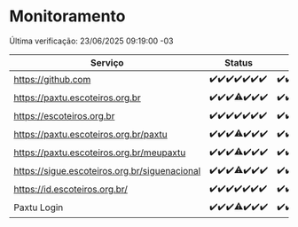 # Monitoramento

Última verificação: 23/06/2025 09:19:00 -03

|Serviço|Status|Últimas 24h|
|---|---|---|
|https://github.com|<span title="2025-06-16: OK=23">✔️</span><span title="2025-06-17: OK=23">✔️</span><span title="2025-06-18: OK=23">✔️</span><span title="2025-06-19: OK=23">✔️</span><span title="2025-06-20: OK=23">✔️</span><span title="2025-06-21: OK=23">✔️</span><span title="2025-06-22: OK=12">✔️</span>|<span title="22/06/2025 10:19:00 -03 : 200">✔️</span><span title="22/06/2025 11:08:00 -03 : 200">✔️</span><span title="22/06/2025 12:08:00 -03 : 200">✔️</span><span title="22/06/2025 13:10:00 -03 : 200">✔️</span><span title="22/06/2025 14:07:00 -03 : 200">✔️</span><span title="22/06/2025 15:11:00 -03 : 200">✔️</span><span title="22/06/2025 16:07:00 -03 : 200">✔️</span><span title="22/06/2025 17:09:00 -03 : 200">✔️</span><span title="22/06/2025 18:08:00 -03 : 200">✔️</span><span title="22/06/2025 19:08:00 -03 : 200">✔️</span><span title="22/06/2025 20:09:00 -03 : 200">✔️</span><span title="22/06/2025 21:53:00 -03 : 200">✔️</span><span title="22/06/2025 23:49:00 -03 : 200">✔️</span><span title="23/06/2025 00:49:00 -03 : 200">✔️</span><span title="23/06/2025 01:25:00 -03 : 200">✔️</span><span title="23/06/2025 02:12:00 -03 : 200">✔️</span><span title="23/06/2025 03:15:00 -03 : 200">✔️</span><span title="23/06/2025 04:12:00 -03 : 200">✔️</span><span title="23/06/2025 05:14:00 -03 : 200">✔️</span><span title="23/06/2025 06:13:00 -03 : 200">✔️</span><span title="23/06/2025 07:11:00 -03 : 200">✔️</span><span title="23/06/2025 08:09:00 -03 : 200">✔️</span><span title="23/06/2025 09:19:00 -03 : 200">✔️</span>|
|https://paxtu.escoteiros.org.br|<span title="2025-06-16: OK=23">✔️</span><span title="2025-06-17: OK=23">✔️</span><span title="2025-06-18: OK=23">✔️</span><span title="2025-06-19: OK=22, Falhas=1">⚠️</span><span title="2025-06-20: OK=23">✔️</span><span title="2025-06-21: OK=23">✔️</span><span title="2025-06-22: OK=12">✔️</span>|<span title="22/06/2025 10:19:00 -03 : 200">✔️</span><span title="22/06/2025 11:08:00 -03 : 200">✔️</span><span title="22/06/2025 12:08:00 -03 : 200">✔️</span><span title="22/06/2025 13:10:00 -03 : 200">✔️</span><span title="22/06/2025 14:07:00 -03 : 200">✔️</span><span title="22/06/2025 15:11:00 -03 : 200">✔️</span><span title="22/06/2025 16:07:00 -03 : 200">✔️</span><span title="22/06/2025 17:09:00 -03 : 200">✔️</span><span title="22/06/2025 18:08:00 -03 : 200">✔️</span><span title="22/06/2025 19:08:00 -03 : 200">✔️</span><span title="22/06/2025 20:09:00 -03 : 200">✔️</span><span title="22/06/2025 21:53:00 -03 : 200">✔️</span><span title="22/06/2025 23:49:00 -03 : 200">✔️</span><span title="23/06/2025 00:49:00 -03 : 200">✔️</span><span title="23/06/2025 01:25:00 -03 : 200">✔️</span><span title="23/06/2025 02:12:00 -03 : 200">✔️</span><span title="23/06/2025 03:15:00 -03 : 200">✔️</span><span title="23/06/2025 04:12:00 -03 : 200">✔️</span><span title="23/06/2025 05:14:00 -03 : 200">✔️</span><span title="23/06/2025 06:13:00 -03 : 200">✔️</span><span title="23/06/2025 07:11:00 -03 : 200">✔️</span><span title="23/06/2025 08:09:00 -03 : 200">✔️</span><span title="23/06/2025 09:19:00 -03 : 200">✔️</span>|
|https://escoteiros.org.br|<span title="2025-06-16: OK=23">✔️</span><span title="2025-06-17: OK=23">✔️</span><span title="2025-06-18: OK=23">✔️</span><span title="2025-06-19: OK=23">✔️</span><span title="2025-06-20: OK=23">✔️</span><span title="2025-06-21: OK=23">✔️</span><span title="2025-06-22: OK=12">✔️</span>|<span title="22/06/2025 10:19:00 -03 : 200">✔️</span><span title="22/06/2025 11:08:00 -03 : 200">✔️</span><span title="22/06/2025 12:08:00 -03 : 200">✔️</span><span title="22/06/2025 13:10:00 -03 : 200">✔️</span><span title="22/06/2025 14:07:00 -03 : 200">✔️</span><span title="22/06/2025 15:11:00 -03 : 200">✔️</span><span title="22/06/2025 16:07:00 -03 : 200">✔️</span><span title="22/06/2025 17:09:00 -03 : 200">✔️</span><span title="22/06/2025 18:08:00 -03 : 200">✔️</span><span title="22/06/2025 19:08:00 -03 : 200">✔️</span><span title="22/06/2025 20:09:00 -03 : 200">✔️</span><span title="22/06/2025 21:53:00 -03 : 200">✔️</span><span title="22/06/2025 23:49:00 -03 : 200">✔️</span><span title="23/06/2025 00:49:00 -03 : 200">✔️</span><span title="23/06/2025 01:25:00 -03 : 200">✔️</span><span title="23/06/2025 02:12:00 -03 : 200">✔️</span><span title="23/06/2025 03:15:00 -03 : 200">✔️</span><span title="23/06/2025 04:12:00 -03 : 200">✔️</span><span title="23/06/2025 05:14:00 -03 : 200">✔️</span><span title="23/06/2025 06:13:00 -03 : 200">✔️</span><span title="23/06/2025 07:11:00 -03 : 200">✔️</span><span title="23/06/2025 08:09:00 -03 : 200">✔️</span><span title="23/06/2025 09:19:00 -03 : 200">✔️</span>|
|https://paxtu.escoteiros.org.br/paxtu|<span title="2025-06-16: OK=23">✔️</span><span title="2025-06-17: OK=23">✔️</span><span title="2025-06-18: OK=23">✔️</span><span title="2025-06-19: OK=22, Falhas=1">⚠️</span><span title="2025-06-20: OK=23">✔️</span><span title="2025-06-21: OK=23">✔️</span><span title="2025-06-22: OK=12">✔️</span>|<span title="22/06/2025 10:19:00 -03 : 200">✔️</span><span title="22/06/2025 11:08:00 -03 : 200">✔️</span><span title="22/06/2025 12:08:00 -03 : 200">✔️</span><span title="22/06/2025 13:10:00 -03 : 200">✔️</span><span title="22/06/2025 14:07:00 -03 : 200">✔️</span><span title="22/06/2025 15:11:00 -03 : 200">✔️</span><span title="22/06/2025 16:07:00 -03 : 200">✔️</span><span title="22/06/2025 17:09:00 -03 : 200">✔️</span><span title="22/06/2025 18:08:00 -03 : 200">✔️</span><span title="22/06/2025 19:08:00 -03 : 200">✔️</span><span title="22/06/2025 20:09:00 -03 : 200">✔️</span><span title="22/06/2025 21:53:00 -03 : 200">✔️</span><span title="22/06/2025 23:49:00 -03 : 200">✔️</span><span title="23/06/2025 00:49:00 -03 : 200">✔️</span><span title="23/06/2025 01:25:00 -03 : 200">✔️</span><span title="23/06/2025 02:12:00 -03 : 200">✔️</span><span title="23/06/2025 03:15:00 -03 : 200">✔️</span><span title="23/06/2025 04:12:00 -03 : 200">✔️</span><span title="23/06/2025 05:14:00 -03 : 200">✔️</span><span title="23/06/2025 06:13:00 -03 : 200">✔️</span><span title="23/06/2025 07:11:00 -03 : 200">✔️</span><span title="23/06/2025 08:09:00 -03 : 200">✔️</span><span title="23/06/2025 09:19:00 -03 : 200">✔️</span>|
|https://paxtu.escoteiros.org.br/meupaxtu|<span title="2025-06-16: OK=23">✔️</span><span title="2025-06-17: OK=23">✔️</span><span title="2025-06-18: OK=23">✔️</span><span title="2025-06-19: OK=22, Falhas=1">⚠️</span><span title="2025-06-20: OK=23">✔️</span><span title="2025-06-21: OK=23">✔️</span><span title="2025-06-22: OK=12">✔️</span>|<span title="22/06/2025 10:19:00 -03 : 200">✔️</span><span title="22/06/2025 11:08:00 -03 : 200">✔️</span><span title="22/06/2025 12:08:00 -03 : 200">✔️</span><span title="22/06/2025 13:10:00 -03 : 200">✔️</span><span title="22/06/2025 14:07:00 -03 : 200">✔️</span><span title="22/06/2025 15:11:00 -03 : 200">✔️</span><span title="22/06/2025 16:07:00 -03 : 200">✔️</span><span title="22/06/2025 17:09:00 -03 : 200">✔️</span><span title="22/06/2025 18:08:00 -03 : 200">✔️</span><span title="22/06/2025 19:08:00 -03 : 200">✔️</span><span title="22/06/2025 20:09:00 -03 : 200">✔️</span><span title="22/06/2025 21:53:00 -03 : 200">✔️</span><span title="22/06/2025 23:49:00 -03 : 200">✔️</span><span title="23/06/2025 00:49:00 -03 : 200">✔️</span><span title="23/06/2025 01:25:00 -03 : 200">✔️</span><span title="23/06/2025 02:12:00 -03 : 200">✔️</span><span title="23/06/2025 03:15:00 -03 : 200">✔️</span><span title="23/06/2025 04:12:00 -03 : 200">✔️</span><span title="23/06/2025 05:14:00 -03 : 200">✔️</span><span title="23/06/2025 06:13:00 -03 : 200">✔️</span><span title="23/06/2025 07:11:00 -03 : 200">✔️</span><span title="23/06/2025 08:09:00 -03 : 200">✔️</span><span title="23/06/2025 09:19:00 -03 : 200">✔️</span>|
|https://sigue.escoteiros.org.br/siguenacional|<span title="2025-06-16: OK=23">✔️</span><span title="2025-06-17: OK=23">✔️</span><span title="2025-06-18: OK=23">✔️</span><span title="2025-06-19: OK=22, Falhas=1">⚠️</span><span title="2025-06-20: OK=23">✔️</span><span title="2025-06-21: OK=23">✔️</span><span title="2025-06-22: OK=12">✔️</span>|<span title="22/06/2025 10:19:00 -03 : 200">✔️</span><span title="22/06/2025 11:08:00 -03 : 200">✔️</span><span title="22/06/2025 12:08:00 -03 : 200">✔️</span><span title="22/06/2025 13:10:00 -03 : 200">✔️</span><span title="22/06/2025 14:07:00 -03 : 200">✔️</span><span title="22/06/2025 15:11:00 -03 : 200">✔️</span><span title="22/06/2025 16:07:00 -03 : 200">✔️</span><span title="22/06/2025 17:09:00 -03 : 200">✔️</span><span title="22/06/2025 18:08:00 -03 : 200">✔️</span><span title="22/06/2025 19:08:00 -03 : 200">✔️</span><span title="22/06/2025 20:09:00 -03 : 200">✔️</span><span title="22/06/2025 21:53:00 -03 : 200">✔️</span><span title="22/06/2025 23:49:00 -03 : 200">✔️</span><span title="23/06/2025 00:49:00 -03 : 200">✔️</span><span title="23/06/2025 01:25:00 -03 : 200">✔️</span><span title="23/06/2025 02:12:00 -03 : 200">✔️</span><span title="23/06/2025 03:15:00 -03 : 200">✔️</span><span title="23/06/2025 04:12:00 -03 : 200">✔️</span><span title="23/06/2025 05:14:00 -03 : 200">✔️</span><span title="23/06/2025 06:13:00 -03 : 200">✔️</span><span title="23/06/2025 07:11:00 -03 : 200">✔️</span><span title="23/06/2025 08:09:00 -03 : 200">✔️</span><span title="23/06/2025 09:19:00 -03 : 200">✔️</span>|
|https://id.escoteiros.org.br/|<span title="2025-06-16: OK=23">✔️</span><span title="2025-06-17: OK=23">✔️</span><span title="2025-06-18: OK=23">✔️</span><span title="2025-06-19: OK=23">✔️</span><span title="2025-06-20: OK=23">✔️</span><span title="2025-06-21: OK=23">✔️</span><span title="2025-06-22: OK=12">✔️</span>|<span title="22/06/2025 10:19:00 -03 : 200">✔️</span><span title="22/06/2025 11:08:00 -03 : 200">✔️</span><span title="22/06/2025 12:08:00 -03 : 200">✔️</span><span title="22/06/2025 13:10:00 -03 : 200">✔️</span><span title="22/06/2025 14:07:00 -03 : 200">✔️</span><span title="22/06/2025 15:11:00 -03 : 200">✔️</span><span title="22/06/2025 16:07:00 -03 : 200">✔️</span><span title="22/06/2025 17:09:00 -03 : 200">✔️</span><span title="22/06/2025 18:08:00 -03 : 200">✔️</span><span title="22/06/2025 19:08:00 -03 : 200">✔️</span><span title="22/06/2025 20:09:00 -03 : 200">✔️</span><span title="22/06/2025 21:53:00 -03 : 200">✔️</span><span title="22/06/2025 23:49:00 -03 : 200">✔️</span><span title="23/06/2025 00:49:00 -03 : 200">✔️</span><span title="23/06/2025 01:25:00 -03 : 200">✔️</span><span title="23/06/2025 02:12:00 -03 : 200">✔️</span><span title="23/06/2025 03:15:00 -03 : 200">✔️</span><span title="23/06/2025 04:12:00 -03 : 200">✔️</span><span title="23/06/2025 05:14:00 -03 : 200">✔️</span><span title="23/06/2025 06:13:00 -03 : 200">✔️</span><span title="23/06/2025 07:11:00 -03 : 200">✔️</span><span title="23/06/2025 08:09:00 -03 : 200">✔️</span><span title="23/06/2025 09:19:00 -03 : 200">✔️</span>|
|Paxtu Login|<span title="2025-06-16: OK=23">✔️</span><span title="2025-06-17: OK=23">✔️</span><span title="2025-06-18: OK=23">✔️</span><span title="2025-06-19: OK=22, Falhas=1">⚠️</span><span title="2025-06-20: OK=23">✔️</span><span title="2025-06-21: OK=23">✔️</span><span title="2025-06-22: OK=12">✔️</span>|<span title="22/06/2025 10:19:00 -03 : 200">✔️</span><span title="22/06/2025 11:08:00 -03 : 200">✔️</span><span title="22/06/2025 12:08:00 -03 : 200">✔️</span><span title="22/06/2025 13:10:00 -03 : 200">✔️</span><span title="22/06/2025 14:07:00 -03 : 200">✔️</span><span title="22/06/2025 15:11:00 -03 : 200">✔️</span><span title="22/06/2025 16:07:00 -03 : 200">✔️</span><span title="22/06/2025 17:09:00 -03 : 200">✔️</span><span title="22/06/2025 18:08:00 -03 : 200">✔️</span><span title="22/06/2025 19:08:00 -03 : 200">✔️</span><span title="22/06/2025 20:09:00 -03 : 200">✔️</span><span title="22/06/2025 21:53:00 -03 : 200">✔️</span><span title="22/06/2025 23:49:00 -03 : 200">✔️</span><span title="23/06/2025 00:49:00 -03 : 200">✔️</span><span title="23/06/2025 01:25:00 -03 : 200">✔️</span><span title="23/06/2025 02:12:00 -03 : 200">✔️</span><span title="23/06/2025 03:15:00 -03 : 200">✔️</span><span title="23/06/2025 04:12:00 -03 : 200">✔️</span><span title="23/06/2025 05:14:00 -03 : 200">✔️</span><span title="23/06/2025 06:13:00 -03 : 200">✔️</span><span title="23/06/2025 07:11:00 -03 : 200">✔️</span><span title="23/06/2025 08:09:00 -03 : 200">✔️</span><span title="23/06/2025 09:19:00 -03 : 200">✔️</span>|
